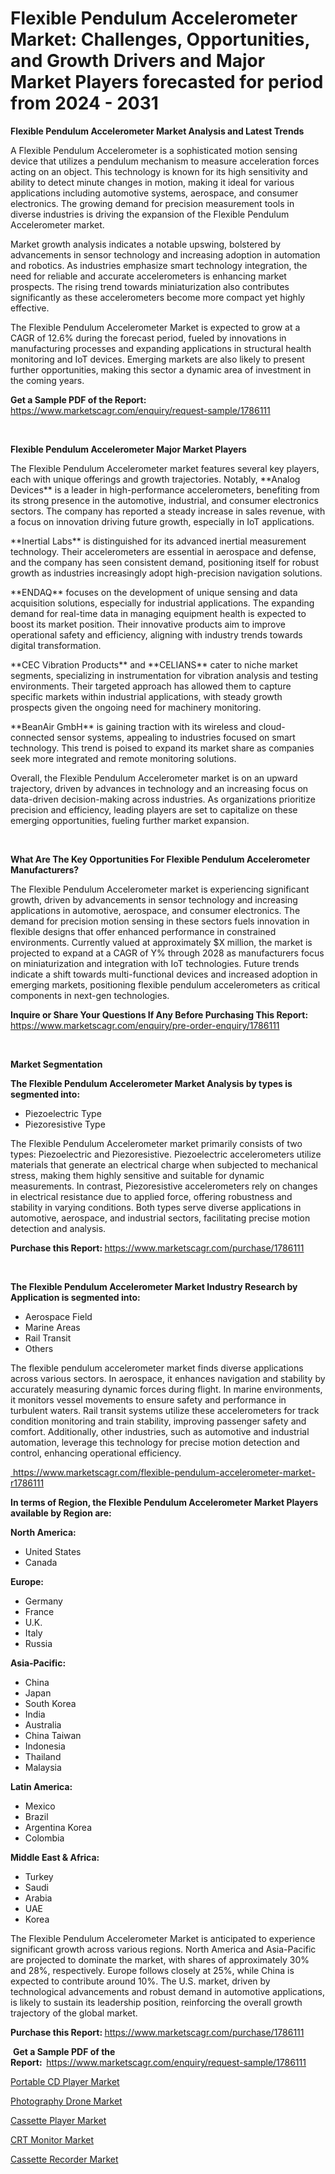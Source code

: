 <p><h1>Flexible Pendulum Accelerometer Market: Challenges, Opportunities, and Growth Drivers and Major Market Players forecasted for period from 2024 - 2031</h1></p><p><strong>Flexible Pendulum Accelerometer Market Analysis and Latest Trends</strong></p>
<p><p>A Flexible Pendulum Accelerometer is a sophisticated motion sensing device that utilizes a pendulum mechanism to measure acceleration forces acting on an object. This technology is known for its high sensitivity and ability to detect minute changes in motion, making it ideal for various applications including automotive systems, aerospace, and consumer electronics. The growing demand for precision measurement tools in diverse industries is driving the expansion of the Flexible Pendulum Accelerometer market.</p><p>Market growth analysis indicates a notable upswing, bolstered by advancements in sensor technology and increasing adoption in automation and robotics. As industries emphasize smart technology integration, the need for reliable and accurate accelerometers is enhancing market prospects. The rising trend towards miniaturization also contributes significantly as these accelerometers become more compact yet highly effective.</p><p>The Flexible Pendulum Accelerometer Market is expected to grow at a CAGR of 12.6% during the forecast period, fueled by innovations in manufacturing processes and expanding applications in structural health monitoring and IoT devices. Emerging markets are also likely to present further opportunities, making this sector a dynamic area of investment in the coming years.</p></p>
<p><strong>Get a Sample PDF of the Report:&nbsp;</strong> <a href="https://www.marketscagr.com/enquiry/request-sample/1786111?utm_campaign=1474&utm_medium=2&utm_source=Github&utm_content=ia&utm_term=09102024&utm_id=flexible-pendulum-accelerometer">https://www.marketscagr.com/enquiry/request-sample/1786111</a></p>
<p>&nbsp;</p>
<p><strong>Flexible Pendulum Accelerometer Major Market Players</strong></p>
<p><p>The Flexible Pendulum Accelerometer market features several key players, each with unique offerings and growth trajectories. Notably, **Analog Devices** is a leader in high-performance accelerometers, benefiting from its strong presence in the automotive, industrial, and consumer electronics sectors. The company has reported a steady increase in sales revenue, with a focus on innovation driving future growth, especially in IoT applications.</p><p>**Inertial Labs** is distinguished for its advanced inertial measurement technology. Their accelerometers are essential in aerospace and defense, and the company has seen consistent demand, positioning itself for robust growth as industries increasingly adopt high-precision navigation solutions.</p><p>**ENDAQ** focuses on the development of unique sensing and data acquisition solutions, especially for industrial applications. The expanding demand for real-time data in managing equipment health is expected to boost its market position. Their innovative products aim to improve operational safety and efficiency, aligning with industry trends towards digital transformation.</p><p>**CEC Vibration Products** and **CELIANS** cater to niche market segments, specializing in instrumentation for vibration analysis and testing environments. Their targeted approach has allowed them to capture specific markets within industrial applications, with steady growth prospects given the ongoing need for machinery monitoring.</p><p>**BeanAir GmbH** is gaining traction with its wireless and cloud-connected sensor systems, appealing to industries focused on smart technology. This trend is poised to expand its market share as companies seek more integrated and remote monitoring solutions.</p><p>Overall, the Flexible Pendulum Accelerometer market is on an upward trajectory, driven by advances in technology and an increasing focus on data-driven decision-making across industries. As organizations prioritize precision and efficiency, leading players are set to capitalize on these emerging opportunities, fueling further market expansion.</p></p>
<p>&nbsp;</p>
<p><strong>What Are The Key Opportunities For Flexible Pendulum Accelerometer Manufacturers?</strong></p>
<p><p>The Flexible Pendulum Accelerometer market is experiencing significant growth, driven by advancements in sensor technology and increasing applications in automotive, aerospace, and consumer electronics. The demand for precision motion sensing in these sectors fuels innovation in flexible designs that offer enhanced performance in constrained environments. Currently valued at approximately $X million, the market is projected to expand at a CAGR of Y% through 2028 as manufacturers focus on miniaturization and integration with IoT technologies. Future trends indicate a shift towards multi-functional devices and increased adoption in emerging markets, positioning flexible pendulum accelerometers as critical components in next-gen technologies.</p></p>
<p><strong>Inquire or Share Your Questions If Any Before Purchasing This Report:</strong> <a href="https://www.marketscagr.com/enquiry/pre-order-enquiry/1786111?utm_campaign=1474&utm_medium=2&utm_source=Github&utm_content=ia&utm_term=09102024&utm_id=flexible-pendulum-accelerometer">https://www.marketscagr.com/enquiry/pre-order-enquiry/1786111</a></p>
<p>&nbsp;</p>
<p><strong>Market Segmentation</strong></p>
<p><strong>The Flexible Pendulum Accelerometer Market Analysis by types is segmented into:</strong></p>
<p><ul><li>Piezoelectric Type</li><li>Piezoresistive Type</li></ul></p>
<p><p>The Flexible Pendulum Accelerometer market primarily consists of two types: Piezoelectric and Piezoresistive. Piezoelectric accelerometers utilize materials that generate an electrical charge when subjected to mechanical stress, making them highly sensitive and suitable for dynamic measurements. In contrast, Piezoresistive accelerometers rely on changes in electrical resistance due to applied force, offering robustness and stability in varying conditions. Both types serve diverse applications in automotive, aerospace, and industrial sectors, facilitating precise motion detection and analysis.</p></p>
<p><strong>Purchase this Report:&nbsp;</strong><a href="https://www.marketscagr.com/purchase/1786111?utm_campaign=1474&utm_medium=2&utm_source=Github&utm_content=ia&utm_term=09102024&utm_id=flexible-pendulum-accelerometer">https://www.marketscagr.com/purchase/1786111</a></p>
<p>&nbsp;</p>
<p><strong>The Flexible Pendulum Accelerometer Market Industry Research by Application is segmented into:</strong></p>
<p><ul><li>Aerospace Field</li><li>Marine Areas</li><li>Rail Transit</li><li>Others</li></ul></p>
<p><p>The flexible pendulum accelerometer market finds diverse applications across various sectors. In aerospace, it enhances navigation and stability by accurately measuring dynamic forces during flight. In marine environments, it monitors vessel movements to ensure safety and performance in turbulent waters. Rail transit systems utilize these accelerometers for track condition monitoring and train stability, improving passenger safety and comfort. Additionally, other industries, such as automotive and industrial automation, leverage this technology for precise motion detection and control, enhancing operational efficiency.</p></p>
<p><a href="https://www.marketscagr.com/flexible-pendulum-accelerometer-market-r1786111?utm_campaign=1474&utm_medium=2&utm_source=Github&utm_content=ia&utm_term=09102024&utm_id=flexible-pendulum-accelerometer">&nbsp;https://www.marketscagr.com/flexible-pendulum-accelerometer-market-r1786111</a></p>
<p><strong>In terms of Region, the Flexible Pendulum Accelerometer Market Players available by Region are:</strong></p>
<p>
    <p> <strong> North America: </strong>
        <ul>
            <li>United States</li>
            <li>Canada</li>
        </ul>
        </p> 
    <p> <strong> Europe: </strong>
        <ul>
            <li>Germany</li>
            <li>France</li>
            <li>U.K.</li>
            <li>Italy</li>
            <li>Russia</li>
        </ul>
        </p> 
    <p> <strong> Asia-Pacific: </strong>
        <ul>
            <li>China</li>
            <li>Japan</li>
            <li>South Korea</li>
            <li>India</li>
            <li>Australia</li>
            <li>China Taiwan</li>
            <li>Indonesia</li>
            <li>Thailand</li>
            <li>Malaysia</li>
        </ul>
        </p> 
    <p> <strong> Latin America: </strong>
        <ul>
            <li>Mexico</li>
            <li>Brazil</li>
            <li>Argentina Korea</li>
            <li>Colombia</li>
        </ul>
        </p> 
    <p> <strong> Middle East & Africa: </strong>
        <ul>
            <li>Turkey</li>
            <li>Saudi</li>
            <li>Arabia</li>
            <li>UAE</li>
            <li>Korea</li>
        </ul>
    </p>
    </p>
<p><p>The Flexible Pendulum Accelerometer Market is anticipated to experience significant growth across various regions. North America and Asia-Pacific are projected to dominate the market, with shares of approximately 30% and 28%, respectively. Europe follows closely at 25%, while China is expected to contribute around 10%. The U.S. market, driven by technological advancements and robust demand in automotive applications, is likely to sustain its leadership position, reinforcing the overall growth trajectory of the global market.</p></p>
<p><strong>Purchase this Report: </strong><a href="https://www.marketscagr.com/purchase/1786111?utm_campaign=1474&utm_medium=2&utm_source=Github&utm_content=ia&utm_term=09102024&utm_id=flexible-pendulum-accelerometer">https://www.marketscagr.com/purchase/1786111</a></p>
<p>&nbsp;<strong>Get a Sample PDF of the Report:&nbsp;&nbsp;</strong><a href="https://www.marketscagr.com/enquiry/request-sample/1786111?utm_campaign=1474&utm_medium=2&utm_source=Github&utm_content=ia&utm_term=09102024&utm_id=flexible-pendulum-accelerometer">https://www.marketscagr.com/enquiry/request-sample/1786111</a></p>
<p><strong></strong></p>
<p><p><a href="https://www.linkedin.com/pulse/strategic-market-insights-global-portable-cd-player-ybndc?trackingId=RYc5KPnhSV6qQQpZmaPwew%3D%3D&utm_campaign=1474&utm_medium=2&utm_source=Github&utm_content=ia&utm_term=09102024&utm_id=flexible-pendulum-accelerometer">Portable CD Player Market</a></p><p><a href="https://www.linkedin.com/pulse/photography-drone-market-outlook-forecast-from-2024-2031-keyndex-k4ecf?trackingId=l%2F6E5SgXR6mWiHqH0%2BhAOQ%3D%3D&utm_campaign=1474&utm_medium=2&utm_source=Github&utm_content=ia&utm_term=09102024&utm_id=flexible-pendulum-accelerometer">Photography Drone Market</a></p><p><a href="https://www.linkedin.com/pulse/cassette-player-market-segmentation-geographical-regions-hao9c?trackingId=F6ULbblDTwWOdW5%2BDF1tjQ%3D%3D&utm_campaign=1474&utm_medium=2&utm_source=Github&utm_content=ia&utm_term=09102024&utm_id=flexible-pendulum-accelerometer">Cassette Player Market</a></p><p><a href="https://www.linkedin.com/pulse/crt-monitor-market-size-share-analysis-growth-trends-forecasts-j8vmc?trackingId=GvqTYut9S96VoXcugPQF2g%3D%3D&utm_campaign=1474&utm_medium=2&utm_source=Github&utm_content=ia&utm_term=09102024&utm_id=flexible-pendulum-accelerometer">CRT Monitor Market</a></p><p><a href="https://www.linkedin.com/pulse/unveiling-market-trends-global-cassette-recorder-growth-regional-ookif?trackingId=IRGzrSUpRfGVxBplG3Uusw%3D%3D&utm_campaign=1474&utm_medium=2&utm_source=Github&utm_content=ia&utm_term=09102024&utm_id=flexible-pendulum-accelerometer">Cassette Recorder Market</a></p></p>